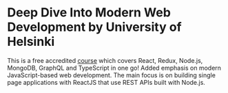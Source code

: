 # Deep Dive Into Modern Web Development by University of Helsinki

This is a free accredited [course](https://fullstackopen.com/en/) which covers React, Redux, Node.js, MongoDB, GraphQL and TypeScript in one go! Added emphasis on modern JavaScript-based web development. The main focus is on building single page applications with ReactJS that use REST APIs built with Node.js.
